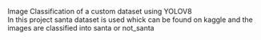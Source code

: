 Image Classification of a custom dataset using YOLOV8
<br>
In this project santa dataset is used whick can be found on kaggle and the images are classified into santa or not_santa
